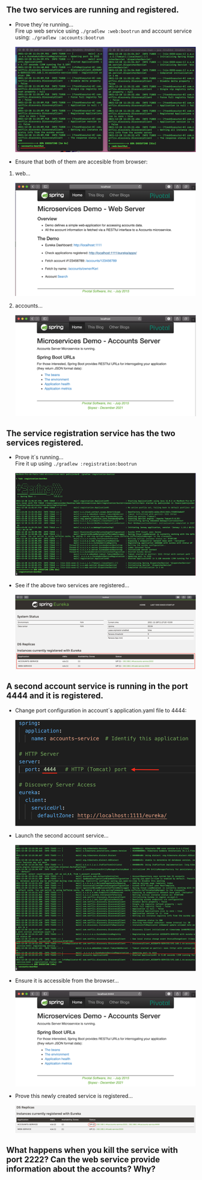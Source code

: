 ## The two services are running and registered.
* Prove they´re running...
<br/> Fire up web service using `./gradlew :web:bootrun` and account service using: `./gradlew :accounts:bootrun`
<br/> <br/> ![alt text](https://github.com/pabloJordan24/lab6-microservices/blob/test/PrimaryGoal/tarea1.png)


* Ensure that both of them are accesible from browser:
1. web...
<br/> <br/> ![alt text](https://github.com/pabloJordan24/lab6-microservices/blob/test/PrimaryGoal/3333.png)

2. accounts...
<br/> <br/> ![alt text](https://github.com/pabloJordan24/lab6-microservices/blob/test/PrimaryGoal/2222.png)


## The service registration service has the two services registered.
* Prove it´s running...
<br/> Fire it up using `./gradlew :registration:bootrun`
<br/> <br/> ![alt text](https://github.com/pabloJordan24/lab6-microservices/blob/test/PrimaryGoal/t2.png)

* See if the above two services are registered...
<br/> <br/> ![alt text](https://github.com/pabloJordan24/lab6-microservices/blob/test/PrimaryGoal/tarea2.1.png)

## A second account service is running in the port 4444 and it is registered.
* Change port configuration in account´s application.yaml file to 4444:
<br/> <br/> ![alt text](https://github.com/pabloJordan24/lab6-microservices/blob/test/PrimaryGoal/port.png)

* Launch the second account service...
<br/> <br/> ![alt text](https://github.com/pabloJordan24/lab6-microservices/blob/test/PrimaryGoal/launch.png)

* Ensure it is accessible from the browser...
<br/> <br/> ![alt text](https://github.com/pabloJordan24/lab6-microservices/blob/test/PrimaryGoal/browser4444.png)

* Prove this newly created service is registered...
<br/> <br/> ![alt text](https://github.com/pabloJordan24/lab6-microservices/blob/test/PrimaryGoal/twoServices.png)

## What happens when you kill the service with port 2222? Can the web service provide information about the accounts? Why?


